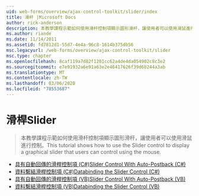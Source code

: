 ```yaml
---
uid: web-forms/overview/ajax-control-toolkit/slider/index
title: 滑杆 |Microsoft Docs
author: rick-anderson
description: 本教學課程示範如何使用滑杆控制項顯示圖形滑杆，讓使用者可以使用滑鼠進行控制。
ms.author: riande
ms.date: 11/14/2011
ms.assetid: fd7812d1-55d7-4e4a-96c8-1614b375db56
msc.legacyurl: /web-forms/overview/ajax-control-toolkit/slider
msc.type: chapter
ms.openlocfilehash: 8caf119a7d82f1201cc62a4de4da054902c8c3e2
ms.sourcegitcommit: e7e91932a6e91a63e2e46417626f39d6b244a3ab
ms.translationtype: MT
ms.contentlocale: zh-TW
ms.lasthandoff: 03/06/2020
ms.locfileid: "78553687"
---
```

# <a name="slider"></a><span data-ttu-id="bb656-103">滑桿</span><span class="sxs-lookup"><span data-stu-id="bb656-103">Slider</span></span>

> <span data-ttu-id="bb656-104">本教學課程示範如何使用滑杆控制項顯示圖形滑杆，讓使用者可以使用滑鼠進行控制。</span><span class="sxs-lookup"><span data-stu-id="bb656-104">This tutorial shows how to use the Slider control to display a graphical slider that users can control using the mouse.</span></span>

- [<span data-ttu-id="bb656-105">具有自動回傳的滑桿控制項 (C#)</span><span class="sxs-lookup"><span data-stu-id="bb656-105">Slider Control With Auto-Postback (C#)</span></span>](using-the-slider-control-with-auto-postback-cs.md)
- [<span data-ttu-id="bb656-106">資料繫結滑桿控制項 (C#)</span><span class="sxs-lookup"><span data-stu-id="bb656-106">Databinding the Slider Control (C#)</span></span>](databinding-the-slider-control-cs.md)
- [<span data-ttu-id="bb656-107">具有自動回傳的滑桿控制項 (VB)</span><span class="sxs-lookup"><span data-stu-id="bb656-107">Slider Control With Auto-Postback (VB)</span></span>](using-the-slider-control-with-auto-postback-vb.md)
- [<span data-ttu-id="bb656-108">資料繫結滑桿控制項 (VB)</span><span class="sxs-lookup"><span data-stu-id="bb656-108">Databinding the Slider Control (VB)</span></span>](databinding-the-slider-control-vb.md)
